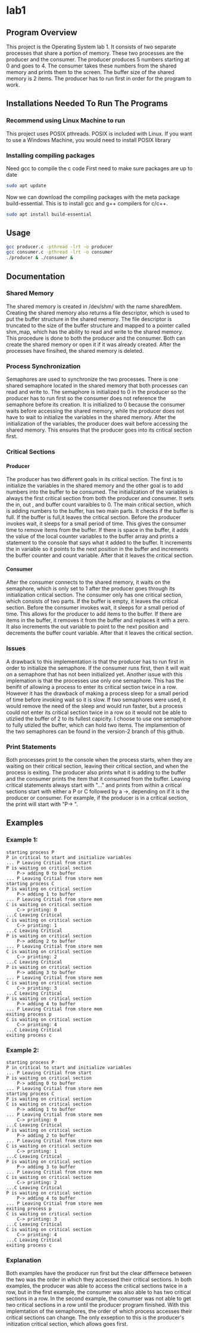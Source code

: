# lab1
## Program Overview
This project is the Operating System lab 1. It consists of two separate processes that share a portion of memory. These two processes are the producer and the consumer. The producer produces 5 numbers starting at 0 and goes to 4. The consumer takes these numbers from the shared memory and prints them to the screen. The buffer size of the shared memory is 2 items. The producer has to run first in order for the program to work.
## Installations Needed To Run The Programs
### Recommend using Linux Machine to run  
This project uses POSIX pthreads. POSIX is included with Linux. If you want to use a Windows Machine, you would need to install POSIX library
### Installing compiling packages
Need gcc to compile the c code
First need to make sure packages are up to date
```bash
sudo apt update
```
Now we can download the compiling packages with the meta package build-essential. This is to install gcc and g++ compilers for c/c++.
```bash
sudo apt install build-essential
```

## Usage
```bash
gcc producer.c -pthread -lrt -o producer
gcc consumer.c -pthread -lrt -o consumer
./producer & ./consumer &
```
## Documentation
### Shared Memory
The shared memory is created in /dev/shm/ with the name sharedMem. Creating the shared memory also returns a file descriptor, which is used to put the buffer structure in the shared memory. The file descriptor is truncated to the size of the buffer structure and mapped to a pointer called shm_map, which has the ability to read and write to the shared memory. This procedure is done to both the producer and the consumer. Both can create the shared memory or open it if it was already created. After the processes have finsihed, the shared memory is deleted.
### Process Synchronization 
Semaphores are used to synchronize the two processes. There is one shared semaphore located in the shared memory that both processes can read and write to. The semaphore is initialized to 0 in the producer so the producer has to run first so the consumer does not reference the semaphore before its creation. It is initialized to 0 because the consumer waits before accessing the shared memory, while the producer does not have to wait to initialize the variables in the shared memory. After the initialization of the variables, the producer does wait before accessing the shared memory. This ensures that the producer goes into its critical section first. 
### Critical Sections
#### Producer
The producer has two different goals in its critical section. The first is to initialize the variables in the shared memory and the other goal is to add numbers into the buffer to be consumed. The initialization of the variables is always the first critical section from both the producer and consumer. It sets the in, out , and buffer count varaibles to 0. The main critical section, which is adding numbers to the buffer, has two main parts. It checks if the buffer is full. If the buffer is full,it leaves the critical section. Before the producer invokes wait, it sleeps for a small period of time. This gives the consumer time to remove items from the buffer. If there is space in the buffer, it adds the value of the local counter variables to the buffer array and prints a statement to the console that says what it added to the buffer. It increments the in variable so it points to the next position in the buffer and increments the buffer counter and count variable. After that it leaves the critical section.
#### Consumer	
After the consumer connects to the shared memory, it waits on the semaphore, which is only set to 1 after the producer goes through its initialization critical section. The consumer only has one critical section, which consists of two parts. If the buffer is empty, it leaves the critical section. Before the consumer invokes wait, it sleeps for a small period of time. This allows for the producer to add items to the buffer. If there are items in the buffer, it removes it from the buffer and replaces it with a zero. It also increments the out variable to point to the next position and decrements the buffer count variable. After that it leaves the critical section.
### Issues
A drawback to this implementation is that the producer has to run first in order to initialize the semaphore. If the consumer runs first, then it will wait on a semaphore that has not been initialized yet. Another issue with this implemation is that the processes use only one semaphore. This has the benifit of allowing a process to enter its critical section twice in a row. However it has the drawback of making a process sleep for a small period of time before invoking wait so it is slow. If two semaphores were used, it would remove the need of the sleep and would run faster, but a process could not enter its critical section twice in a row so it would not be able to utizlied the buffer of 2 to its fullest capicity. I choose to use one semaphore to fully utizled the buffer, which can hold two items. The implamention of the two semaphores can be found in the version-2 branch of this github.
### Print Statements
Both processes print to the console when the process starts, when they are waiting on their critical section, leaving their critical section, and when the process is exiting. The producer also prints what it is adding to the buffer and the consumer prints the item that it consumed from the buffer. Leaving critical statements always start with "..." and prints from within a critical sections start with either a P or C followed by a ->, depending on if it is the producer or consumer. For example, if the producer is in a critical section, the print will start with "P-> ".
## Examples
### Example 1:
```code
starting process P
P in critical to start and initialize variables
... P Leaving Critial from start
P is waiting on critical section
	P-> adding 0 to buffer
... P Leaving Critial from store mem
starting process C
P is waiting on critical section
	P-> adding 1 to buffer
... P Leaving Critial from store mem
C is waiting on critical section
	C-> printing: 0
...C Leaving Critical
C is waiting on critical section
	C-> printing: 1
...C Leaving Critical
P is waiting on critical section
	P-> adding 2 to buffer
... P Leaving Critial from store mem
C is waiting on critical section
	C-> printing: 2
...C Leaving Critical
P is waiting on critical section
	P-> adding 3 to buffer
... P Leaving Critial from store mem
C is waiting on critical section
	C-> printing: 3
...C Leaving Critical
P is waiting on critical section
	P-> adding 4 to buffer
... P Leaving Critial from store mem
exiting process p
C is waiting on critical section
	C-> printing: 4
...C Leaving Critical
exiting process c
```
### Example 2:
```code
starting process P
P in critical to start and initialize variables
... P Leaving Critial from start
P is waiting on critical section
	P-> adding 0 to buffer
... P Leaving Critial from store mem
starting process C
P is waiting on critical section
C is waiting on critical section
	P-> adding 1 to buffer
... P Leaving Critial from store mem
	C-> printing: 0
...C Leaving Critical
P is waiting on critical section
	P-> adding 2 to buffer
... P Leaving Critial from store mem
C is waiting on critical section
	C-> printing: 1
...C Leaving Critical
P is waiting on critical section
	P-> adding 3 to buffer
... P Leaving Critial from store mem
C is waiting on critical section
	C-> printing: 2
...C Leaving Critical
P is waiting on critical section
	P-> adding 4 to buffer
... P Leaving Critial from store mem
exiting process p
C is waiting on critical section
	C-> printing: 3
...C Leaving Critical
C is waiting on critical section
	C-> printing: 4
...C Leaving Critical
exiting process c
```
### Explanation
Both examples have the producer run first but the clear differnece between the two was the order in which they accessed their critical sections. In both examples, the producer was able to access the critical sections twice in a row, but in the first example, the consumer was also able to has two critical sections in a row. In the second example, the conumser was not able to get two critical sections in a row until the producer program finished. With this implemtation of the semaphores, the order of which process accesses their critical sections can change. The only exseption to this is the producer's initization critical section, which allows goes first.
